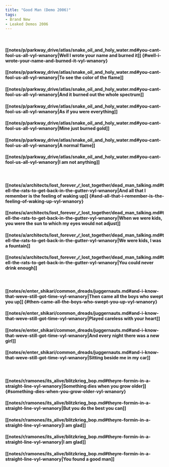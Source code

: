 ```yaml
---
title: "Good Man (Demo 2006)"
tags:
- Brand New
- Leaked Demos 2006
---
```

&nbsp;
#### [[notes/p/parkway_drive/atlas/snake_oil_and_holy_water.md#you-cant-fool-us-all-vyl-wnanory|Well I wrote your name and burned it]] {#well-i-wrote-your-name-and-burned-it-vyl-wnanory}
#### [[notes/p/parkway_drive/atlas/snake_oil_and_holy_water.md#you-cant-fool-us-all-vyl-wnanory|To see the color of the flame]]
#### [[notes/p/parkway_drive/atlas/snake_oil_and_holy_water.md#you-cant-fool-us-all-vyl-wnanory|And it burned out the whole spectrum]]
#### [[notes/p/parkway_drive/atlas/snake_oil_and_holy_water.md#you-cant-fool-us-all-vyl-wnanory|As if you were everything]]
#### [[notes/p/parkway_drive/atlas/snake_oil_and_holy_water.md#you-cant-fool-us-all-vyl-wnanory|Mine just burned gold]]
#### [[notes/p/parkway_drive/atlas/snake_oil_and_holy_water.md#you-cant-fool-us-all-vyl-wnanory|A normal flame]]
#### [[notes/p/parkway_drive/atlas/snake_oil_and_holy_water.md#you-cant-fool-us-all-vyl-wnanory|I am not anything]]
&nbsp;
#### [[notes/a/architects/lost_forever_∕∕_lost_together/dead_man_talking.md#tell-the-rats-to-get-back-in-the-gutter-vyl-wnanory|And all that I remember is the feeling of waking up]] {#and-all-that-i-remember-is-the-feeling-of-waking-up-vyl-wnanory}
#### [[notes/a/architects/lost_forever_∕∕_lost_together/dead_man_talking.md#tell-the-rats-to-get-back-in-the-gutter-vyl-wnanory|When we were kids, you were the sun to which my eyes would not adjust]]
#### [[notes/a/architects/lost_forever_∕∕_lost_together/dead_man_talking.md#tell-the-rats-to-get-back-in-the-gutter-vyl-wnanory|We were kids, I was a fountain]]
#### [[notes/a/architects/lost_forever_∕∕_lost_together/dead_man_talking.md#tell-the-rats-to-get-back-in-the-gutter-vyl-wnanory|You could never drink enough]]
&nbsp;
#### [[notes/e/enter_shikari/common_dreads/juggernauts.md#and-i-know-that-weve-still-got-time-vyl-wnanory|Then came all the boys who swept you up]] {#then-came-all-the-boys-who-swept-you-up-vyl-wnanory}
#### [[notes/e/enter_shikari/common_dreads/juggernauts.md#and-i-know-that-weve-still-got-time-vyl-wnanory|Played careless with your heart]]
#### [[notes/e/enter_shikari/common_dreads/juggernauts.md#and-i-know-that-weve-still-got-time-vyl-wnanory|And every night there was a new girl]]
#### [[notes/e/enter_shikari/common_dreads/juggernauts.md#and-i-know-that-weve-still-got-time-vyl-wnanory|Sitting beside me in my car]]
&nbsp;
#### [[notes/r/ramones/its_alive/blitzkrieg_bop.md#theyre-formin-in-a-straight-line-vyl-wnanory|Something dies when you grow older]] {#something-dies-when-you-grow-older-vyl-wnanory}
#### [[notes/r/ramones/its_alive/blitzkrieg_bop.md#theyre-formin-in-a-straight-line-vyl-wnanory|But you do the best you can]]
#### [[notes/r/ramones/its_alive/blitzkrieg_bop.md#theyre-formin-in-a-straight-line-vyl-wnanory|I am glad]]
#### [[notes/r/ramones/its_alive/blitzkrieg_bop.md#theyre-formin-in-a-straight-line-vyl-wnanory|I am glad]]
#### [[notes/r/ramones/its_alive/blitzkrieg_bop.md#theyre-formin-in-a-straight-line-vyl-wnanory|You found a good man]]
